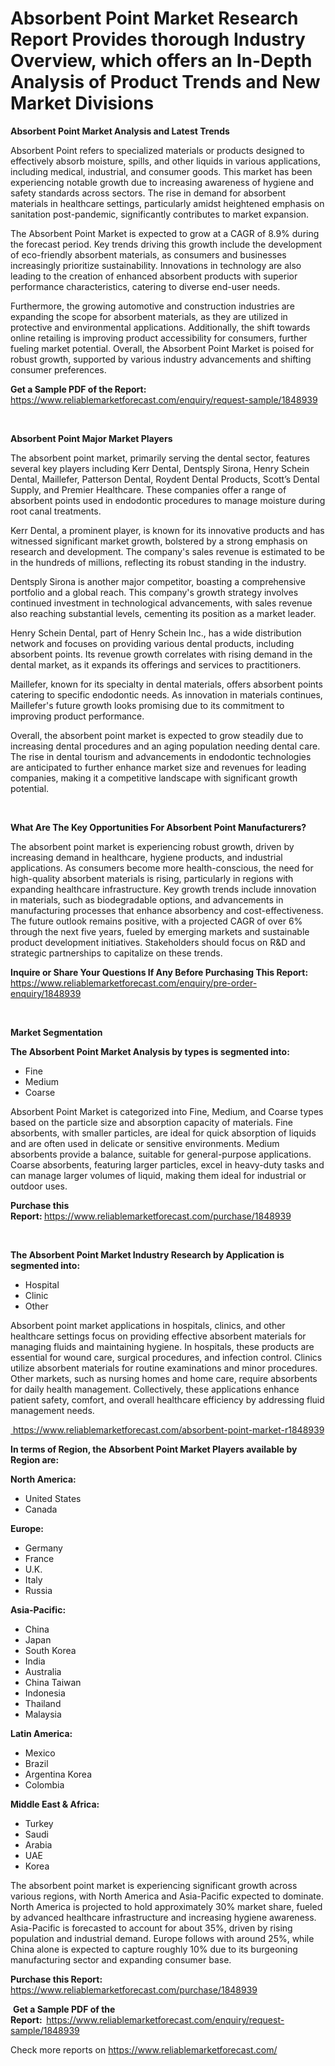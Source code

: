 <p><h1>Absorbent Point Market Research Report Provides thorough Industry Overview, which offers an In-Depth Analysis of Product Trends and New Market Divisions</h1></p><p><strong>Absorbent Point Market Analysis and Latest Trends</strong></p>
<p><p>Absorbent Point refers to specialized materials or products designed to effectively absorb moisture, spills, and other liquids in various applications, including medical, industrial, and consumer goods. This market has been experiencing notable growth due to increasing awareness of hygiene and safety standards across sectors. The rise in demand for absorbent materials in healthcare settings, particularly amidst heightened emphasis on sanitation post-pandemic, significantly contributes to market expansion.</p><p>The Absorbent Point Market is expected to grow at a CAGR of 8.9% during the forecast period. Key trends driving this growth include the development of eco-friendly absorbent materials, as consumers and businesses increasingly prioritize sustainability. Innovations in technology are also leading to the creation of enhanced absorbent products with superior performance characteristics, catering to diverse end-user needs.</p><p>Furthermore, the growing automotive and construction industries are expanding the scope for absorbent materials, as they are utilized in protective and environmental applications. Additionally, the shift towards online retailing is improving product accessibility for consumers, further fueling market potential. Overall, the Absorbent Point Market is poised for robust growth, supported by various industry advancements and shifting consumer preferences.</p></p>
<p><strong>Get a Sample PDF of the Report:&nbsp;</strong> <a href="https://www.reliablemarketforecast.com/enquiry/request-sample/1848939?utm_campaign=3139&utm_medium=2&utm_source=Github&utm_content=ia&utm_term=05032025&utm_id=absorbent-point">https://www.reliablemarketforecast.com/enquiry/request-sample/1848939</a></p>
<p>&nbsp;</p>
<p><strong>Absorbent Point Major Market Players</strong></p>
<p><p>The absorbent point market, primarily serving the dental sector, features several key players including Kerr Dental, Dentsply Sirona, Henry Schein Dental, Maillefer, Patterson Dental, Roydent Dental Products, Scott’s Dental Supply, and Premier Healthcare. These companies offer a range of absorbent points used in endodontic procedures to manage moisture during root canal treatments.</p><p>Kerr Dental, a prominent player, is known for its innovative products and has witnessed significant market growth, bolstered by a strong emphasis on research and development. The company's sales revenue is estimated to be in the hundreds of millions, reflecting its robust standing in the industry.</p><p>Dentsply Sirona is another major competitor, boasting a comprehensive portfolio and a global reach. This company's growth strategy involves continued investment in technological advancements, with sales revenue also reaching substantial levels, cementing its position as a market leader.</p><p>Henry Schein Dental, part of Henry Schein Inc., has a wide distribution network and focuses on providing various dental products, including absorbent points. Its revenue growth correlates with rising demand in the dental market, as it expands its offerings and services to practitioners.</p><p>Maillefer, known for its specialty in dental materials, offers absorbent points catering to specific endodontic needs. As innovation in materials continues, Maillefer's future growth looks promising due to its commitment to improving product performance.</p><p>Overall, the absorbent point market is expected to grow steadily due to increasing dental procedures and an aging population needing dental care. The rise in dental tourism and advancements in endodontic technologies are anticipated to further enhance market size and revenues for leading companies, making it a competitive landscape with significant growth potential.</p></p>
<p>&nbsp;</p>
<p><strong>What Are The Key Opportunities For Absorbent Point Manufacturers?</strong></p>
<p><p>The absorbent point market is experiencing robust growth, driven by increasing demand in healthcare, hygiene products, and industrial applications. As consumers become more health-conscious, the need for high-quality absorbent materials is rising, particularly in regions with expanding healthcare infrastructure. Key growth trends include innovation in materials, such as biodegradable options, and advancements in manufacturing processes that enhance absorbency and cost-effectiveness. The future outlook remains positive, with a projected CAGR of over 6% through the next five years, fueled by emerging markets and sustainable product development initiatives. Stakeholders should focus on R&D and strategic partnerships to capitalize on these trends.</p></p>
<p><strong>Inquire or Share Your Questions If Any Before Purchasing This Report:</strong> <a href="https://www.reliablemarketforecast.com/enquiry/pre-order-enquiry/1848939?utm_campaign=3139&utm_medium=2&utm_source=Github&utm_content=ia&utm_term=05032025&utm_id=absorbent-point">https://www.reliablemarketforecast.com/enquiry/pre-order-enquiry/1848939</a></p>
<p>&nbsp;</p>
<p><strong>Market Segmentation</strong></p>
<p><strong>The Absorbent Point Market Analysis by types is segmented into:</strong></p>
<p><ul><li>Fine</li><li>Medium</li><li>Coarse</li></ul></p>
<p><p>Absorbent Point Market is categorized into Fine, Medium, and Coarse types based on the particle size and absorption capacity of materials. Fine absorbents, with smaller particles, are ideal for quick absorption of liquids and are often used in delicate or sensitive environments. Medium absorbents provide a balance, suitable for general-purpose applications. Coarse absorbents, featuring larger particles, excel in heavy-duty tasks and can manage larger volumes of liquid, making them ideal for industrial or outdoor uses.</p></p>
<p><strong>Purchase this Report:&nbsp;</strong><a href="https://www.reliablemarketforecast.com/purchase/1848939?utm_campaign=3139&utm_medium=2&utm_source=Github&utm_content=ia&utm_term=05032025&utm_id=absorbent-point">https://www.reliablemarketforecast.com/purchase/1848939</a></p>
<p>&nbsp;</p>
<p><strong>The Absorbent Point Market Industry Research by Application is segmented into:</strong></p>
<p><ul><li>Hospital</li><li>Clinic</li><li>Other</li></ul></p>
<p><p>Absorbent point market applications in hospitals, clinics, and other healthcare settings focus on providing effective absorbent materials for managing fluids and maintaining hygiene. In hospitals, these products are essential for wound care, surgical procedures, and infection control. Clinics utilize absorbent materials for routine examinations and minor procedures. Other markets, such as nursing homes and home care, require absorbents for daily health management. Collectively, these applications enhance patient safety, comfort, and overall healthcare efficiency by addressing fluid management needs.</p></p>
<p><a href="https://www.reliablemarketforecast.com/absorbent-point-market-r1848939?utm_campaign=3139&utm_medium=2&utm_source=Github&utm_content=ia&utm_term=05032025&utm_id=absorbent-point">&nbsp;https://www.reliablemarketforecast.com/absorbent-point-market-r1848939</a></p>
<p><strong>In terms of Region, the Absorbent Point Market Players available by Region are:</strong></p>
<p>
    <p> <strong> North America: </strong>
        <ul>
            <li>United States</li>
            <li>Canada</li>
        </ul>
        </p> 
    <p> <strong> Europe: </strong>
        <ul>
            <li>Germany</li>
            <li>France</li>
            <li>U.K.</li>
            <li>Italy</li>
            <li>Russia</li>
        </ul>
        </p> 
    <p> <strong> Asia-Pacific: </strong>
        <ul>
            <li>China</li>
            <li>Japan</li>
            <li>South Korea</li>
            <li>India</li>
            <li>Australia</li>
            <li>China Taiwan</li>
            <li>Indonesia</li>
            <li>Thailand</li>
            <li>Malaysia</li>
        </ul>
        </p> 
    <p> <strong> Latin America: </strong>
        <ul>
            <li>Mexico</li>
            <li>Brazil</li>
            <li>Argentina Korea</li>
            <li>Colombia</li>
        </ul>
        </p> 
    <p> <strong> Middle East & Africa: </strong>
        <ul>
            <li>Turkey</li>
            <li>Saudi</li>
            <li>Arabia</li>
            <li>UAE</li>
            <li>Korea</li>
        </ul>
    </p>
    </p>
<p><p>The absorbent point market is experiencing significant growth across various regions, with North America and Asia-Pacific expected to dominate. North America is projected to hold approximately 30% market share, fueled by advanced healthcare infrastructure and increasing hygiene awareness. Asia-Pacific is forecasted to account for about 35%, driven by rising population and industrial demand. Europe follows with around 25%, while China alone is expected to capture roughly 10% due to its burgeoning manufacturing sector and expanding consumer base.</p></p>
<p><strong>Purchase this Report: </strong><a href="https://www.reliablemarketforecast.com/purchase/1848939?utm_campaign=3139&utm_medium=2&utm_source=Github&utm_content=ia&utm_term=05032025&utm_id=absorbent-point">https://www.reliablemarketforecast.com/purchase/1848939</a></p>
<p>&nbsp;<strong>Get a Sample PDF of the Report:&nbsp;&nbsp;</strong><a href="https://www.reliablemarketforecast.com/enquiry/request-sample/1848939?utm_campaign=3139&utm_medium=2&utm_source=Github&utm_content=ia&utm_term=05032025&utm_id=absorbent-point">https://www.reliablemarketforecast.com/enquiry/request-sample/1848939</a></p>
<p><strong></strong></p>
<p>Check more reports on <a href="https://www.reliablemarketforecast.com/?utm_campaign=3139&utm_medium=2&utm_source=Github&utm_content=ia&utm_term=05032025&utm_id=absorbent-point">https://www.reliablemarketforecast.com/</a></p>